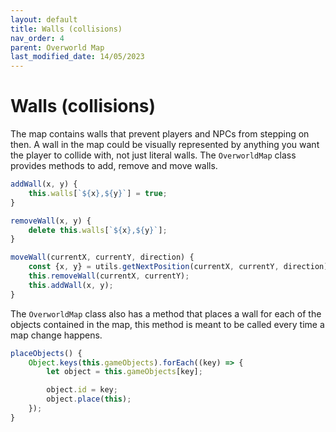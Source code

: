 ```yaml
---
layout: default
title: Walls (collisions)
nav_order: 4
parent: Overworld Map
last_modified_date: 14/05/2023
---
```


# Walls (collisions)

The map contains walls that prevent players and NPCs from stepping on then. A wall in the map could be visually represented by anything you want the player to collide with, not just literal walls. The `OverworldMap` class provides methods to add, remove and move walls.

```js
addWall(x, y) {
    this.walls[`${x},${y}`] = true;
}

removeWall(x, y) {
    delete this.walls[`${x},${y}`];
}

moveWall(currentX, currentY, direction) {
    const {x, y} = utils.getNextPosition(currentX, currentY, direction);
    this.removeWall(currentX, currentY);
    this.addWall(x, y);
}
```

The `OverworldMap` class also has a method that places a wall for each of the objects contained in the map, this method is meant to be called every time a map change happens.

```js
placeObjects() {
    Object.keys(this.gameObjects).forEach((key) => {
        let object = this.gameObjects[key];

        object.id = key;
        object.place(this);
    });
}
```
